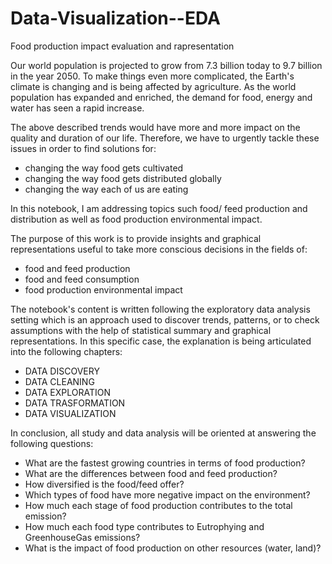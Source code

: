 # Data-Visualization--EDA
Food production impact evaluation and rapresentation

Our world population is projected to grow from 7.3 billion today to 9.7 billion in the year 2050. To make things even more complicated, the Earth's climate is changing and is being affected by agriculture. As the world population has expanded and enriched, the demand for food, energy and water has seen a rapid increase.

The above described trends would have more and more impact on the quality and duration of our life. Therefore, we have to urgently tackle these issues in order to find solutions for:

  * changing the way food gets cultivated
  * changing the way food gets distributed globally
  * changing the way each of us are eating

In this notebook, I am addressing topics such food/ feed production and distribution as well as food production environmental impact.

The purpose of this work is to provide insights and graphical representations useful to take more conscious decisions in the fields of:

 * food and feed production
 * food and feed consumption
 * food production environmental impact
 
The notebook's content is written following the exploratory data analysis setting which is an approach used to discover trends, patterns, or to check assumptions with the help of statistical summary and graphical representations. In this specific case, the explanation is being articulated into the following chapters:

  * DATA DISCOVERY
  * DATA CLEANING
  * DATA EXPLORATION
  * DATA TRASFORMATION
  * DATA VISUALIZATION

In conclusion, all study and data analysis will be oriented at answering the following questions:

  * What are the fastest growing countries in terms of food production?
  * What are the differences between food and feed production?
  * How diversified is the food/feed offer?
  * Which types of food have more negative impact on the environment?
  * How much each stage of food production contributes to the total emission?
  * How much each food type contributes to Eutrophying and GreenhouseGas emissions?
  * What is the impact of food production on other resources (water, land)?
